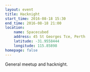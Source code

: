 ```yaml
---
layout: event
title: Hacknight
start_time: 2016-08-18 15:30
end_time: 2016-08-18 21:00
location:
    name: Spacecubed
    address: 45 St Georges Tce, Perth
    latitude: -31.9558444
    longitude: 115.85898
homepage: false
---
```


General meetup and hacknight.
